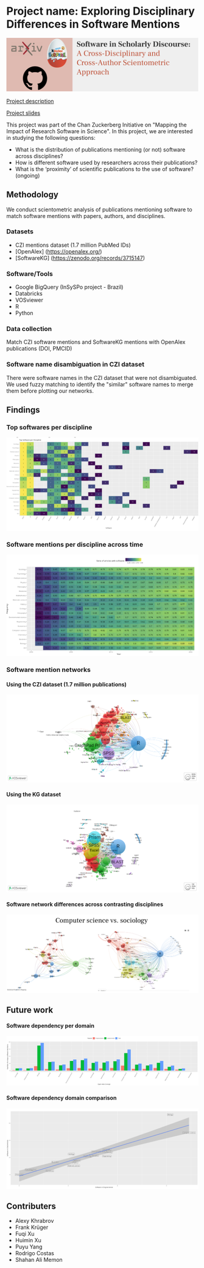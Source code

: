 # Project name: Exploring Disciplinary Differences in Software Mentions

![project-banner](images/project-banner.png?raw=true)

[Project description](https://docs.google.com/document/d/1TTeVDYmjcoCHfSzhFvliGrLMQyEB2yHYSQcjMf-OeY4/edit#heading=h.mfizjlrp1stl)

[Project slides](https://docs.google.com/presentation/d/13017RbDyiGoYOnzUuk5S4F_uG5ZE-fdi2WCbAi2ItLU/edit?usp=sharing)

This project was part of the Chan Zuckerberg Initiative on "Mapping the Impact of Research Software in Science". In this project, we are interested in studying the following questions:

- What is the distribution of publications mentioning (or not) software across disciplines?
- How is different software used by researchers across their publications?
- What is the ‘proximity’ of scientific publications to the use of software? (ongoing)


## Methodology

We conduct scientometric analysis of publications mentioning software to match software mentions with papers, authors, and disciplines.

### Datasets
- CZI mentions dataset (1.7 million PubMed IDs)
- [OpenAlex] (https://openalex.org/)
- [SoftwareKG] (https://zenodo.org/records/3715147)

### Software/Tools
- Google BigQuery (InSySPo project - Brazil)
- Databricks
- VOSviewer
- R
- Python

### Data collection
Match CZI software mentions and SoftwareKG mentions with OpenAlex publications (DOI, PMCID)

### Software name disambiguation in CZI dataset
There were software names in the CZI dataset that were not disambiguated. We used fuzzy matching to identify the "similar" software names to merge them before plotting our networks.

## Findings

### Top softwares per discipline

![top softwares per discipline](images/top_software_per_discipline.png?raw=true)

### Software mentions per discipline across time

![software mentions across disciplines across time](images/top_software_across_time.png?raw=true)

### Software mention networks

#### Using the CZI dataset (1.7 million publications)

![software network mentions in CZI dataset](images/network1.png?raw=true)

#### Using the KG dataset

![software network mentions in KG dataset](images/network3.png?raw=true)

#### Software network differences across contrasting disciplines

![software mention networks comparison](images/network4.png?raw=true)

## Future work

#### Software dependency per domain

![future1](images/10k_paper_software_citation_bar.png?raw=true)

#### Software dependency domain comparison

![future2](images/10k_sample_paper_software_citation_scatter.png?raw=true)


## Contributers

- Alexy Khrabrov
- Frank Krüger
- Fuqi Xu
- Huimin Xu
- Puyu Yang
- Rodrigo Costas
- Shahan Ali Memon


